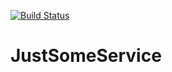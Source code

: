 [![Build Status](https://dev.azure.com/fredrikmjohansson/JustSomeService/_apis/build/status/FredrikJ365.JustSomeService?branchName=master)](https://dev.azure.com/fredrikmjohansson/JustSomeService/_build/latest?definitionId=2&branchName=master)

<!-- 
Disable SonarCloud - the SonarCloudPublish step is devastatingly too slow.
[![Quality Gate Status](https://sonarcloud.io/api/project_badges/measure?project=FredrikJ365_JustSomeService&metric=alert_status)](https://sonarcloud.io/dashboard?id=FredrikJ365_JustSomeService) 
-->

# JustSomeService
